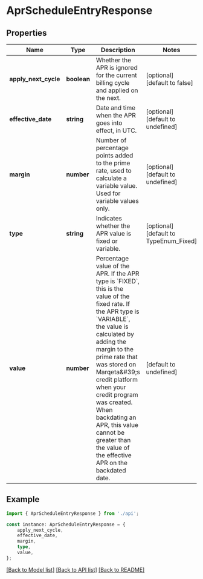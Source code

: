 # AprScheduleEntryResponse


## Properties

Name | Type | Description | Notes
------------ | ------------- | ------------- | -------------
**apply_next_cycle** | **boolean** | Whether the APR is ignored for the current billing cycle and applied on the next. | [optional] [default to false]
**effective_date** | **string** | Date and time when the APR goes into effect, in UTC. | [optional] [default to undefined]
**margin** | **number** | Number of percentage points added to the prime rate, used to calculate a variable value.  Used for variable values only. | [optional] [default to undefined]
**type** | **string** | Indicates whether the APR value is fixed or variable. | [optional] [default to TypeEnum_Fixed]
**value** | **number** | Percentage value of the APR.  If the APR type is &#x60;FIXED&#x60;, this is the value of the fixed rate. If the APR type is &#x60;VARIABLE&#x60;, the value is calculated by adding the margin to the prime rate that was stored on Marqeta\&#39;s credit platform when your credit program was created.  When backdating an APR, this value cannot be greater than the value of the effective APR on the backdated date. | [default to undefined]

## Example

```typescript
import { AprScheduleEntryResponse } from './api';

const instance: AprScheduleEntryResponse = {
    apply_next_cycle,
    effective_date,
    margin,
    type,
    value,
};
```

[[Back to Model list]](../README.md#documentation-for-models) [[Back to API list]](../README.md#documentation-for-api-endpoints) [[Back to README]](../README.md)
